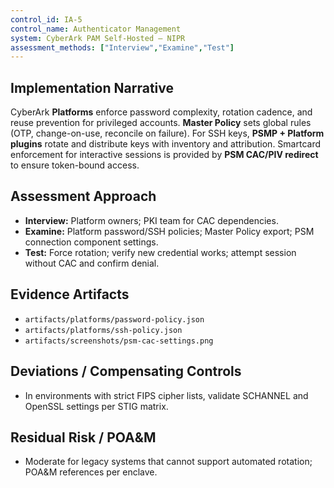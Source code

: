 ```yaml
---
control_id: IA-5
control_name: Authenticator Management
system: CyberArk PAM Self-Hosted – NIPR
assessment_methods: ["Interview","Examine","Test"]
---
```


## Implementation Narrative
CyberArk **Platforms** enforce password complexity, rotation cadence, and reuse prevention for privileged accounts. **Master Policy** sets global rules (OTP, change-on-use, reconcile on failure). For SSH keys, **PSMP + Platform plugins** rotate and distribute keys with inventory and attribution. Smartcard enforcement for interactive sessions is provided by **PSM CAC/PIV redirect** to ensure token-bound access.

## Assessment Approach
- **Interview:** Platform owners; PKI team for CAC dependencies.
- **Examine:** Platform password/SSH policies; Master Policy export; PSM connection component settings.
- **Test:** Force rotation; verify new credential works; attempt session without CAC and confirm denial.

## Evidence Artifacts
- `artifacts/platforms/password-policy.json`
- `artifacts/platforms/ssh-policy.json`
- `artifacts/screenshots/psm-cac-settings.png`

## Deviations / Compensating Controls
- In environments with strict FIPS cipher lists, validate SCHANNEL and OpenSSL settings per STIG matrix.

## Residual Risk / POA&M
- Moderate for legacy systems that cannot support automated rotation; POA&M references per enclave.
